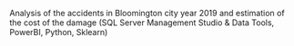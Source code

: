 Analysis of the accidents in Bloomington city year 2019
and estimation of the cost of the damage (SQL Server
Management Studio & Data Tools, PowerBI, Python,
Sklearn)